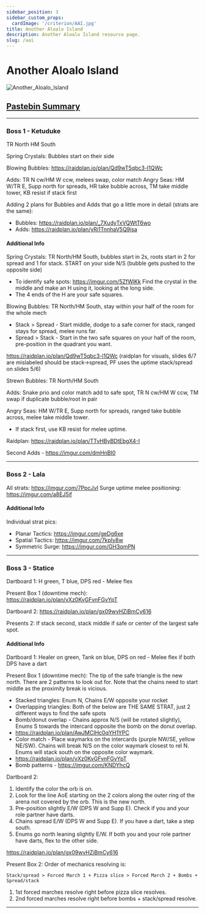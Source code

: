 ```yaml
---
sidebar_position: 3
sidebar_custom_props:
  cardImage: '/criterion/AAI.jpg'
title: Another Aloalo Island
description: Another Aloalo Island resource page.
slug: /aai
---
```


# Another Aloalo Island
![Another_Aloalo_Island](/criterion/AAI_Arena.png)

## [Pastebin Summary](https://pastebin.com/RRSG6YAK)
***
### Boss 1 - Ketuduke
TR North HM South

Spring Crystals: Bubbles start on their side

Blowing Bubbles: https://raidplan.io/plan/Qd9wT5qbc3-l1QWc

Adds: TR N cw/HM W ccw, melees swap, color match
Angry Seas: HM W/TR E, Supp north for spreads, HR take bubble across, TM take middle tower, KB resist if stack first

Adding 2 plans for Bubbles and Adds that go a little more in detail (strats are the same):
* Bubbles: https://raidplan.io/plan/_7XudyTxVQWtT6wo
* Adds: https://raidplan.io/plan/yRi1TnnhaV5Q9jsa

#### Additional Info
Spring Crystals: TR North/HM South, bubbles start in 2s, roots start in 2 for spread and 1 for stack. START on your side N/S (bubble gets pushed to the opposite side)
* To identify safe spots: https://imgur.com/5ZfWlKk Find the crystal in the middle and make an H using it, looking at the long side. 
* The 4 ends of the H are your safe squares.

Blowing Bubbles: TR North/HM South, stay within your half of the room for the whole mech
* Stack > Spread - Start middle, dodge to a safe corner for stack, ranged stays for spread, melee runs far.
* Spread > Stack - Start in the two safe squares on your half of the room, pre-position in the quadrant you want.

https://raidplan.io/plan/Qd9wT5qbc3-l1QWc (raidplan for visuals, slides 6/7 are mislabeled should be stack->spread, PF uses the uptime stack/spread on slides 5/6)

Strewn Bubbles: TR North/HM South

Adds: Snake prio and color match add to safe spot, TR N cw/HM W ccw, TM swap if duplicate bubble/root in pair

Angry Seas: HM W/TR E, Supp north for spreads, ranged take bubble across, melee take middle tower.
* If stack first, use KB resist for melee uptime.

Raidplan: https://raidplan.io/plan/TTvHByBDtEbgX4-I

Second Adds - https://imgur.com/dmHnBI0 
 ***
### Boss 2 - Lala
All strats: https://imgur.com/7PpcJvI
Surge uptime melee positioning: https://imgur.com/a8EJ5if

#### Additional Info
Individual strat pics:
* Planar Tactics: https://imgur.com/geDg6xe
* Spatial Tactics: https://imgur.com/7kpIy8w
* Symmetric Surge: https://imgur.com/GH3qmPN
***
### Boss 3 - Statice
Dartboard 1: H green, T blue, DPS red - Melee flex 

Present Box 1 (downtime mech): https://raidplan.io/plan/vXz0KvGFvnFGvYpT

Dartboard 2: https://raidplan.io/plan/gx09wvHZiBmCy616

Presents 2: If stack second, stack middle if safe or center of the largest safe spot.

#### Additional Info
Dartboard 1: Healer on green, Tank on blue, DPS on red - Melee flex if both DPS have a dart

Present Box 1 (downtime mech): The tip of the safe triangle is the new north. There are 2 patterns to look out for. Note that the chains need to start middle as the proximity break is vicious.
* Stacked triangles: Enum N, Chains E/W opposite your rocket
* Overlapping triangles: Both of the below are THE SAME STRAT, just 2 different ways to find the safe spots
* Bomb/donut overlap - Chains approx N/S (will be rotated slightly), Enums S towards the intercard opposite the bomb on the donut overlap.
* https://raidplan.io/plan/AwJMCIHc0qYH1YPC
* Color match - Place waymarks on the intercards (purple NW/SE, yellow NE/SW). Chains will break N/S on the color waymark closest to rel N. Enums will stack south on the opposite color waymark.
* https://raidplan.io/plan/vXz0KvGFvnFGvYpT
* Bomb patterns - https://imgur.com/KNDYhcQ

Dartboard 2:
1. Identify the color the orb is on.
2. Look for the line AoE starting on the 2 colors along the outer ring of the arena not covered by the orb. This is the new north.
3. Pre-position slightly E/W (DPS W and Supp E). Check if you and your role partner have darts.
4. Chains spread E/W (DPS W and Supp E). If you have a dart, take a step south.
5. Enums go north leaning slightly E/W. If both you and your role partner have darts, flex to the other side.

https://raidplan.io/plan/gx09wvHZiBmCy616

Present Box 2:
Order of mechanics resolving is:
```
Stack/spread > Forced March 1 + Pizza slice > Forced March 2 + Bombs + Spread/stack
```

1. 1st forced marches resolve right before pizza slice resolves.
2. 2nd forced marches resolve right before bombs + stack/spread resolve.

***
